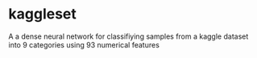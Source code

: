 # kaggleset

A a dense neural network for classifiying samples from a kaggle dataset into 9 categories using 93 numerical features
